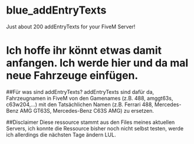 # blue_addEntryTexts
Just about 200 addEntryTexts for your FiveM Server!


# Ich hoffe ihr könnt etwas damit anfangen. Ich werde hier und da mal neue Fahrzeuge einfügen.

##Für was sind addEntryTexts?
addEntryTexts sind dafür da, Fahrzeugnamen in FiveM von den Gamenames (z.B. 488, amggt63s, c63w204,...) mit den Tatsächlichen Namen (z.B. Ferrari 488, Mercedes-Benz AMG GT63S, Mercedes-Benz C63S AMG) zu ersetzen.

##Disclaimer
Diese ressource stammt aus den Files meines aktuellen Servers, ich konnte die Ressource bisher noch nicht selbst testen, werde ich allerdings die nächsten Tage ändern LUL.
